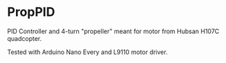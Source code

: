 # PropPID
PID Controller and 4-turn "propeller" meant for motor from Hubsan H107C quadcopter.

Tested with Arduino Nano Every and L9110 motor driver.
